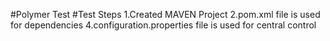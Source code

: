 #Polymer Test
#Test Steps
1.Created MAVEN Project
2.pom.xml file is used for dependencies
4.configuration.properties file is used for central control